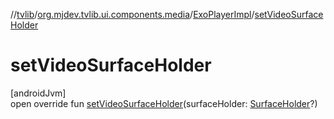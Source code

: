 //[tvlib](../../../index.md)/[org.mjdev.tvlib.ui.components.media](../index.md)/[ExoPlayerImpl](index.md)/[setVideoSurfaceHolder](set-video-surface-holder.md)

# setVideoSurfaceHolder

[androidJvm]\
open override fun [setVideoSurfaceHolder](set-video-surface-holder.md)(surfaceHolder: [SurfaceHolder](https://developer.android.com/reference/kotlin/android/view/SurfaceHolder.html)?)
